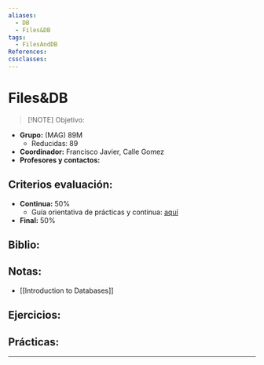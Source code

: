 ```yaml
---
aliases:
  - DB
  - Files&DB
tags:
  - FilesAndDB
References: 
cssclasses:
---
```

# Files&DB

> [!NOTE]  Objetivo:

+ **Grupo:** (MAG) 89M
	* Reducidas: 89
+ **Coordinador:** Francisco Javier, Calle Gomez
+ **Profesores y contactos:** 

## Criterios evaluación:
+ **Continua:** 50%
	+ Guía orientativa de prácticas y continua: [aquí](https://aulaglobal.uc3m.es/pluginfile.php/7469759/mod_resource/content/0/chrono%20lab%20students.pdf)
+ **Final:** 50%

## Biblio:

## Notas: 
+ [[Introduction to Databases]]

## Ejercicios:

## Prácticas:


***